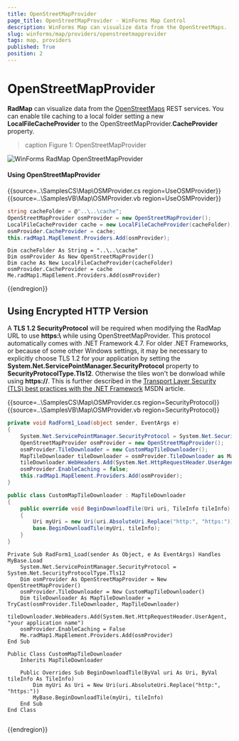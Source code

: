 ```yaml
---
title: OpenStreetMapProvider
page_title: OpenStreetMapProvider - WinForms Map Control
description: WinForms Map can visualize data from the OpenStreetMaps.
slug: winforms/map/providers/openstreetmapprovider
tags: map, providers
published: True
position: 2 
---
```


# OpenStreetMapProvider

__RadMap__ can visualize data from the [OpenStreetMaps](http://wiki.openstreetmap.org/wiki/API) REST services.  You can enable tile caching to a local folder setting a new __LocalFileCacheProvider__ to the OpenStreetMapProvider.__CacheProvider__ property.

>caption Figure 1: OpenStreetMapProvider 

![WinForms RadMap OpenStreetMapProvider](images/map-openstreetmapprovider001.png)

#### Using OpenStreetMapProvider

{{source=..\SamplesCS\Map\OSMProvider.cs region=UseOSMProvider}} 
{{source=..\SamplesVB\Map\OSMProvider.vb region=UseOSMProvider}}

````C#
string cacheFolder = @"..\..\cache";
OpenStreetMapProvider osmProvider = new OpenStreetMapProvider();
LocalFileCacheProvider cache = new LocalFileCacheProvider(cacheFolder);
osmProvider.CacheProvider = cache;
this.radMap1.MapElement.Providers.Add(osmProvider);

````
````VB.NET
Dim cacheFolder As String = "..\..\cache"
Dim osmProvider As New OpenStreetMapProvider()
Dim cache As New LocalFileCacheProvider(cacheFolder)
osmProvider.CacheProvider = cache
Me.radMap1.MapElement.Providers.Add(osmProvider)

````

{{endregion}} 

## Using Encrypted HTTP Version

A __TLS 1.2 SecurityProtocol__ will be required when modifying the RadMap URL to use __https:\\__ while using OpenStreetMapProvider. This protocol automatically comes with .NET Framework 4.7.  For older .NET Frameworks, or because of some other Windows settings, it may be necessary to explicitly choose TLS 1.2 for your application by setting the __System.Net.ServicePointManager.SecurityProtocol__ property to __SecurityProtocolType.Tls12__. Otherwise the tiles won't be donwload while using __https://__. This is further described in the [Transport Layer Security (TLS) best practices with the .NET Framework](https://learn.microsoft.com/en-us/dotnet/framework/network-programming/tls) MSDN article.

{{source=..\SamplesCS\Map\OSMProvider.cs region=SecurityProtocol}} 
{{source=..\SamplesVB\Map\OSMProvider.vb region=SecurityProtocol}}

````C#
private void RadForm1_Load(object sender, EventArgs e)
{
	System.Net.ServicePointManager.SecurityProtocol = System.Net.SecurityProtocolType.Tls12;
	OpenStreetMapProvider osmProvider = new OpenStreetMapProvider();
	osmProvider.TileDownloader = new CustomMapTileDownloader();
	MapTileDownloader tileDownloader = osmProvider.TileDownloader as MapTileDownloader;
	tileDownloader.WebHeaders.Add(System.Net.HttpRequestHeader.UserAgent, "your application name");
	osmProvider.EnableCaching = false;
	this.radMap1.MapElement.Providers.Add(osmProvider);
}

public class CustomMapTileDownloader : MapTileDownloader
{
	public override void BeginDownloadTile(Uri uri, TileInfo tileInfo)
	{
		Uri myUri = new Uri(uri.AbsoluteUri.Replace("http:", "https:"));
		base.BeginDownloadTile(myUri, tileInfo);
	}
}

````
````VB.NET
Private Sub RadForm1_Load(sender As Object, e As EventArgs) Handles MyBase.Load
	System.Net.ServicePointManager.SecurityProtocol = System.Net.SecurityProtocolType.Tls12
	Dim osmProvider As OpenStreetMapProvider = New OpenStreetMapProvider()
	osmProvider.TileDownloader = New CustomMapTileDownloader()
	Dim tileDownloader As MapTileDownloader = TryCast(osmProvider.TileDownloader, MapTileDownloader)
	tileDownloader.WebHeaders.Add(System.Net.HttpRequestHeader.UserAgent, "your application name")
	osmProvider.EnableCaching = False 
	Me.radMap1.MapElement.Providers.Add(osmProvider)
End Sub

Public Class CustomMapTileDownloader
	Inherits MapTileDownloader

	Public Overrides Sub BeginDownloadTile(ByVal uri As Uri, ByVal tileInfo As TileInfo)
		Dim myUri As Uri = New Uri(uri.AbsoluteUri.Replace("http:", "https:"))
		MyBase.BeginDownloadTile(myUri, tileInfo)
	End Sub
End Class


````


{{endregion}}




